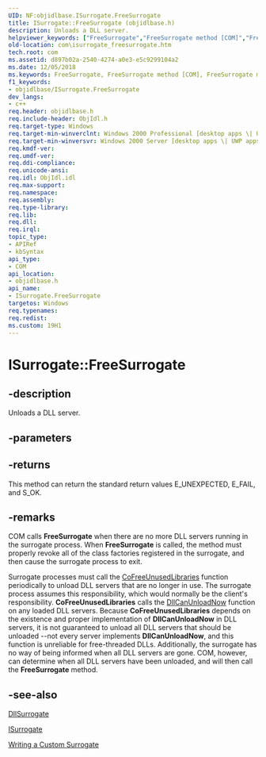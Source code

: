 ```yaml
---
UID: NF:objidlbase.ISurrogate.FreeSurrogate
title: ISurrogate::FreeSurrogate (objidlbase.h)
description: Unloads a DLL server.helpviewer_keywords: ["FreeSurrogate","FreeSurrogate method [COM]","FreeSurrogate method [COM]","ISurrogate interface","ISurrogate interface [COM]","FreeSurrogate method","ISurrogate.FreeSurrogate","ISurrogate::FreeSurrogate","_com_isurrogate_freesurrogate","com.isurrogate_freesurrogate","objidlbase/ISurrogate::FreeSurrogate"]
old-location: com\isurrogate_freesurrogate.htm
tech.root: com
ms.assetid: d897b02a-2540-4274-a0e3-e5c9299104a2
ms.date: 12/05/2018
ms.keywords: FreeSurrogate, FreeSurrogate method [COM], FreeSurrogate method [COM],ISurrogate interface, ISurrogate interface [COM],FreeSurrogate method, ISurrogate.FreeSurrogate, ISurrogate::FreeSurrogate, _com_isurrogate_freesurrogate, com.isurrogate_freesurrogate, objidlbase/ISurrogate::FreeSurrogate
f1_keywords:
- objidlbase/ISurrogate.FreeSurrogate
dev_langs:
- c++
req.header: objidlbase.h
req.include-header: ObjIdl.h
req.target-type: Windows
req.target-min-winverclnt: Windows 2000 Professional [desktop apps \| UWP apps]
req.target-min-winversvr: Windows 2000 Server [desktop apps \| UWP apps]
req.kmdf-ver: 
req.umdf-ver: 
req.ddi-compliance: 
req.unicode-ansi: 
req.idl: ObjIdl.idl
req.max-support: 
req.namespace: 
req.assembly: 
req.type-library: 
req.lib: 
req.dll: 
req.irql: 
topic_type:
- APIRef
- kbSyntax
api_type:
- COM
api_location:
- objidlbase.h
api_name:
- ISurrogate.FreeSurrogate
targetos: Windows
req.typenames: 
req.redist: 
ms.custom: 19H1
---
```


# ISurrogate::FreeSurrogate


## -description


Unloads a DLL server.


## -parameters






## -returns



This method can return the standard return values E_UNEXPECTED, E_FAIL, and S_OK.




## -remarks



COM calls <b>FreeSurrogate</b> when there are no more DLL servers running in the surrogate process. When <b>FreeSurrogate</b> is called, the method must properly revoke all of the class factories registered in the surrogate, and then cause the surrogate process to exit.

Surrogate processes must call the <a href="https://docs.microsoft.com/windows/desktop/api/combaseapi/nf-combaseapi-cofreeunusedlibraries">CoFreeUnusedLibraries</a> function periodically to unload DLL servers that are no longer in use. The surrogate process assumes this responsibility, which would normally be the client's responsibility. <b>CoFreeUnusedLibraries</b> calls the <a href="https://docs.microsoft.com/windows/desktop/api/combaseapi/nf-combaseapi-dllcanunloadnow">DllCanUnloadNow</a> function on any loaded DLL servers. Because <b>CoFreeUnusedLibraries</b> depends on the existence and proper implementation of <b>DllCanUnloadNow</b> in DLL servers, it is not guaranteed to unload all DLL servers that should be unloaded --not every server implements <b>DllCanUnloadNow</b>, and this function is unreliable for free-threaded DLLs. Additionally, the surrogate has no way of being informed when all DLL servers are gone. COM, however, can determine when all DLL servers have been unloaded, and will then call the <b>FreeSurrogate</b> method.




## -see-also




<a href="https://docs.microsoft.com/windows/desktop/com/dllsurrogate">DllSurrogate</a>



<a href="https://docs.microsoft.com/windows/desktop/api/objidl/nn-objidl-isurrogate">ISurrogate</a>



<a href="https://docs.microsoft.com/windows/desktop/com/writing-a-custom-surrogate">Writing a Custom Surrogate</a>
 

 

